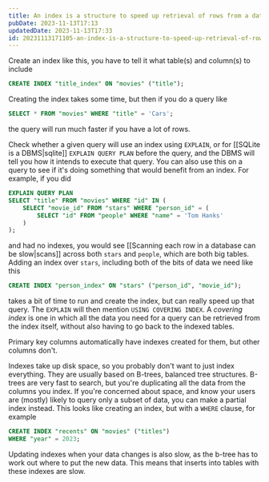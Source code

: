 ```yaml
---
title: An index is a structure to speed up retrieval of rows from a database
pubDate: 2023-11-13T17:13
updatedDate: 2023-11-13T17:33
id: 20231113171105-an-index-is-a-structure-to-speed-up-retrieval-of-rows-from-a-database
---
```


Create an index like this, you have to tell it what table(s) and column(s) to include

```sql
CREATE INDEX "title_index" ON "movies" ("title");
```

Creating the index takes some time, but then if you do a query like

```sql
SELECT * FROM "movies" WHERE "title" = 'Cars';
```

the query will run much faster if you have a lot of rows.

Check whether a given query will use an index using `EXPLAIN`, or for [[SQLite is a DBMS|sqlite]] `EXPLAIN QUERY PLAN` before the query, and the DBMS will tell you how it intends to execute that query. You can also use this on a query to see if it's doing something that would benefit from an index. For example, if you did

```sql
EXPLAIN QUERY PLAN
SELECT "title" FROM "movies" WHERE "id" IN (
    SELECT "movie_id" FROM "stars" WHERE "person_id" = (
        SELECT "id" FROM "people" WHERE "name" = 'Tom Hanks'
    )
);
```

and had no indexes, you would see [[Scanning each row in a database can be slow|scans]] across both `stars` and `people`, which are both big tables. Adding an index over `stars`, including both of the bits of data we need like this

```sql
CREATE INDEX "person_index" ON "stars" ("person_id", "movie_id");
```

takes a bit of time to run and create the index, but can really speed up that query. The `EXPLAIN` will then mention `USING COVERING INDEX`. A _covering index_ is one in which all the data you need for a query can be retrieved from the index itself, without also having to go back to the indexed tables.

Primary key columns automatically have indexes created for them, but other columns don't.

Indexes take up disk space, so you probably don't want to just index everything. They are usually based on B-trees, balanced tree structures. B-trees are very fast to search, but you're duplicating all the data from the columns you index. If you're concerned about space, and know your users are (mostly) likely to query only a subset of data, you can make a partial index instead. This looks like creating an index, but with a `WHERE` clause, for example

```sql
CREATE INDEX "recents" ON "movies" ("titles")
WHERE "year" = 2023;
```

Updating indexes when your data changes is also slow, as the b-tree has to work out where to put the new data. This means that inserts into tables with these indexes are slow.
